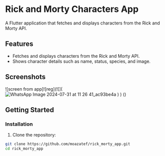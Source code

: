 # Rick and Morty Characters App

A Flutter application that fetches and displays characters from the Rick and Morty API. 
## Features

- Fetches and displays characters from the Rick and Morty API.
- Shows character details such as name, status, species, and image.

## Screenshots
![screen from app]![reg](![](![WhatsApp Image 2024-07-31 at 11 26 41_ac93be4a](https://github.com/user-attachments/assets/014c3f5d-2cd3-4fc7-b36d-57197c26e514)
)
)
()


## Getting Started

### Installation

1. Clone the repository:

```bash
git clone https://github.com/moazatef/rick_morty_app.git
cd rick_morty_app
